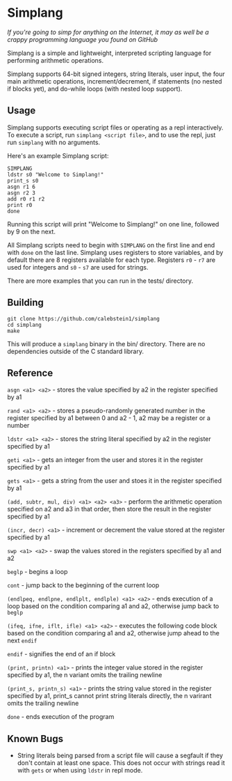 # Simplang

_If you're going to simp for anything on the Internet, it may as well be a crappy programming language you found on GitHub_

Simplang is a simple and lightweight, interpreted scripting language for performing arithmetic operations.

Simplang supports 64-bit signed integers, string literals, user input, the four main arithmetic operations, increment/decrement, if statements (no nested if blocks yet), and do-while loops (with nested loop support).

## Usage

Simplang supports executing script files or operating as a repl interactively.
To execute a script, run `simplang <script file>`, and to use the repl, just run `simplang` with no arguments.

Here's an example Simplang script:

```
SIMPLANG
ldstr s0 "Welcome to Simplang!"
print_s s0
asgn r1 6
asgn r2 3
add r0 r1 r2
print r0
done
```

Running this script will print "Welcome to Simplang!" on one line, followed by 9 on the next.

All Simplang scripts need to begin with `SIMPLANG` on the first line and end with `done` on the last line.
Simplang uses registers to store variables, and by default there are 8 registers available for each type.
Registers `r0` - `r7` are used for integers and `s0` - `s7` are used for strings.

There are more examples that you can run in the tests/ directory.

## Building

```
git clone https://github.com/calebstein1/simplang
cd simplang
make
```

This will produce a `simplang` binary in the bin/ directory.
There are no dependencies outside of the C standard library.

## Reference

`asgn <a1> <a2>` - stores the value specified by a2 in the register specified by a1

`rand <a1> <a2>` - stores a pseudo-randomly generated number in the register specified by a1 between 0 and a2 - 1, a2 may be a register or a number

`ldstr <a1> <a2>` - stores the string literal specified by a2 in the register specified by a1

`geti <a1>` - gets an integer from the user and stores it in the register specified by a1

`gets <a1>` - gets a string from the user and stoes it in the register specified by a1

`(add, subtr, mul, div) <a1> <a2> <a3>` - perform the arithmetic operation specified on a2 and a3 in that order, then store the result in the register specified by a1

`(incr, decr) <a1>` - increment or decrement the value stored at the register specified by a1

`swp <a1> <a2>` - swap the values stored in the registers specified by a1 and a2

`beglp` - begins a loop

`cont` - jump back to the beginning of the current loop

`(endlpeq, endlpne, endlplt, endlple) <a1> <a2>` - ends execution of a loop based on the condition comparing a1 and a2, otherwise jump back to `beglp`

`(ifeq, ifne, iflt, ifle) <a1> <a2>` - executes the following code block based on the condition comparing a1 and a2, otherwise jump ahead to the next `endif`

`endif` - signifies the end of an if block

`(print, printn) <a1>` - prints the integer value stored in the register specified by a1, the n variant omits the trailing newline

`(print_s, printn_s) <a1>` - prints the string value stored in the register specified by a1, print_s cannot print string literals directly, the n varirant omits the trailing newline

`done` - ends execution of the program

## Known Bugs

- String literals being parsed from a script file will cause a segfault if they don't contain at least one space. This does not occur with strings read it with `gets` or when using `ldstr` in repl mode.
